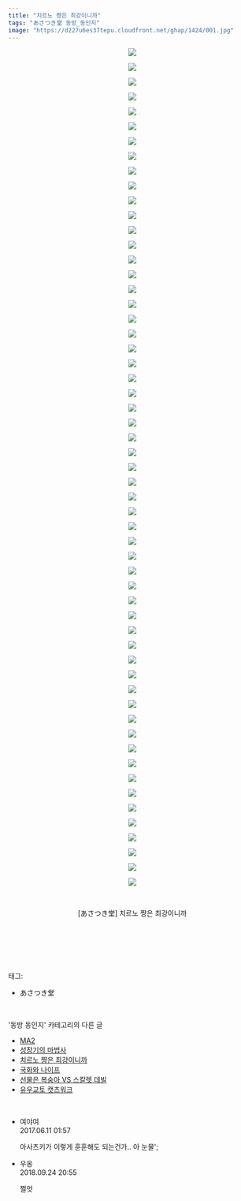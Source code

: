 ```yaml
---
title: "치르노 쨩은 최강이니까"
tags: "あさつき堂 동방_동인지"
image: "https://d227u6es37tepu.cloudfront.net/ghap/1424/001.jpg"
---
```

<div class="article">
<p style="text-align: center; clear: none; float: none;"><img src="{{ site.imgserver6 }}/ghap/1424/001.jpg"/></p>
<p style="text-align: center; clear: none; float: none;"><img src="{{ site.imgserver6 }}/ghap/1424/002.jpg"/></p>
<p style="text-align: center; clear: none; float: none;"><img src="{{ site.imgserver6 }}/ghap/1424/003.jpg"/></p>
<p style="text-align: center; clear: none; float: none;"><img src="{{ site.imgserver6 }}/ghap/1424/004.jpg"/></p>
<p style="text-align: center; clear: none; float: none;"><img src="{{ site.imgserver6 }}/ghap/1424/005.jpg"/></p>
<p style="text-align: center; clear: none; float: none;"><img src="{{ site.imgserver6 }}/ghap/1424/006.jpg"/></p>
<p style="text-align: center; clear: none; float: none;"><img src="{{ site.imgserver6 }}/ghap/1424/007.jpg"/></p>
<p style="text-align: center; clear: none; float: none;"><img src="{{ site.imgserver6 }}/ghap/1424/008.jpg"/></p>
<p style="text-align: center; clear: none; float: none;"><img src="{{ site.imgserver6 }}/ghap/1424/009.jpg"/></p>
<p style="text-align: center; clear: none; float: none;"><img src="{{ site.imgserver6 }}/ghap/1424/010.jpg"/></p>
<p style="text-align: center; clear: none; float: none;"><img src="{{ site.imgserver6 }}/ghap/1424/011.jpg"/></p>
<p style="text-align: center; clear: none; float: none;"><img src="{{ site.imgserver6 }}/ghap/1424/012.jpg"/></p>
<p style="text-align: center; clear: none; float: none;"><img src="{{ site.imgserver6 }}/ghap/1424/013.jpg"/></p>
<p style="text-align: center; clear: none; float: none;"><img src="{{ site.imgserver6 }}/ghap/1424/014.jpg"/></p>
<p style="text-align: center; clear: none; float: none;"><img src="{{ site.imgserver6 }}/ghap/1424/015.jpg"/></p>
<p style="text-align: center; clear: none; float: none;"><img src="{{ site.imgserver6 }}/ghap/1424/016.jpg"/></p>
<p style="text-align: center; clear: none; float: none;"><img src="{{ site.imgserver6 }}/ghap/1424/017.jpg"/></p>
<p style="text-align: center; clear: none; float: none;"><img src="{{ site.imgserver6 }}/ghap/1424/018.jpg"/></p>
<p style="text-align: center; clear: none; float: none;"><img src="{{ site.imgserver6 }}/ghap/1424/019.jpg"/></p>
<p style="text-align: center; clear: none; float: none;"><img src="{{ site.imgserver6 }}/ghap/1424/020.jpg"/></p>
<p style="text-align: center; clear: none; float: none;"><img src="{{ site.imgserver6 }}/ghap/1424/021.jpg"/></p>
<p style="text-align: center; clear: none; float: none;"><img src="{{ site.imgserver6 }}/ghap/1424/022.jpg"/></p>
<p style="text-align: center; clear: none; float: none;"><img src="{{ site.imgserver6 }}/ghap/1424/023.jpg"/></p>
<p style="text-align: center; clear: none; float: none;"><img src="{{ site.imgserver6 }}/ghap/1424/024.jpg"/></p>
<p style="text-align: center; clear: none; float: none;"><img src="{{ site.imgserver6 }}/ghap/1424/025.jpg"/></p>
<p style="text-align: center; clear: none; float: none;"><img src="{{ site.imgserver6 }}/ghap/1424/026.jpg"/></p>
<p style="text-align: center; clear: none; float: none;"><img src="{{ site.imgserver6 }}/ghap/1424/027.jpg"/></p>
<p style="text-align: center; clear: none; float: none;"><img src="{{ site.imgserver6 }}/ghap/1424/028.jpg"/></p>
<p style="text-align: center; clear: none; float: none;"><img src="{{ site.imgserver6 }}/ghap/1424/029.jpg"/></p>
<p style="text-align: center; clear: none; float: none;"><img src="{{ site.imgserver6 }}/ghap/1424/030.jpg"/></p>
<p style="text-align: center; clear: none; float: none;"><img src="{{ site.imgserver6 }}/ghap/1424/031.jpg"/></p>
<p style="text-align: center; clear: none; float: none;"><img src="{{ site.imgserver6 }}/ghap/1424/032.jpg"/></p>
<p style="text-align: center; clear: none; float: none;"><img src="{{ site.imgserver6 }}/ghap/1424/033.jpg"/></p>
<p style="text-align: center; clear: none; float: none;"><img src="{{ site.imgserver6 }}/ghap/1424/034.jpg"/></p>
<p style="text-align: center; clear: none; float: none;"><img src="{{ site.imgserver6 }}/ghap/1424/035.jpg"/></p>
<p style="text-align: center; clear: none; float: none;"><img src="{{ site.imgserver6 }}/ghap/1424/036.jpg"/></p>
<p style="text-align: center; clear: none; float: none;"><img src="{{ site.imgserver6 }}/ghap/1424/037.jpg"/></p>
<p style="text-align: center; clear: none; float: none;"><img src="{{ site.imgserver6 }}/ghap/1424/038.jpg"/></p>
<p style="text-align: center; clear: none; float: none;"><img src="{{ site.imgserver6 }}/ghap/1424/039.jpg"/></p>
<p style="text-align: center; clear: none; float: none;"><img src="{{ site.imgserver6 }}/ghap/1424/040.jpg"/></p>
<p style="text-align: center; clear: none; float: none;"><img src="{{ site.imgserver6 }}/ghap/1424/041.jpg"/></p>
<p style="text-align: center; clear: none; float: none;"><img src="{{ site.imgserver6 }}/ghap/1424/042.jpg"/></p>
<p style="text-align: center; clear: none; float: none;"><img src="{{ site.imgserver6 }}/ghap/1424/043.jpg"/></p>
<p style="text-align: center; clear: none; float: none;"><img src="{{ site.imgserver6 }}/ghap/1424/044.jpg"/></p>
<p style="text-align: center; clear: none; float: none;"><img src="{{ site.imgserver6 }}/ghap/1424/045.jpg"/></p>
<p style="text-align: center; clear: none; float: none;"><img src="{{ site.imgserver6 }}/ghap/1424/046.jpg"/></p>
<p style="text-align: center; clear: none; float: none;"><img src="{{ site.imgserver6 }}/ghap/1424/047.jpg"/></p>
<p style="text-align: center; clear: none; float: none;"><img src="{{ site.imgserver6 }}/ghap/1424/048.jpg"/></p>
<p style="text-align: center; clear: none; float: none;"><img src="{{ site.imgserver6 }}/ghap/1424/049.jpg"/></p>
<p style="text-align: center; clear: none; float: none;"><img src="{{ site.imgserver6 }}/ghap/1424/050.jpg"/></p>
<p style="text-align: center; clear: none; float: none;"><img src="{{ site.imgserver6 }}/ghap/1424/051.jpg"/></p>
<p style="text-align: center; clear: none; float: none;"><img src="{{ site.imgserver6 }}/ghap/1424/052.jpg"/></p>
<p style="text-align: center; clear: none; float: none;"><img src="{{ site.imgserver6 }}/ghap/1424/053.jpg"/></p>
<p style="text-align: center; clear: none; float: none;"><img src="{{ site.imgserver6 }}/ghap/1424/054.jpg"/></p>
<p style="text-align: center; clear: none; float: none;"><img src="{{ site.imgserver6 }}/ghap/1424/055.jpg"/></p>
<p style="text-align: center; clear: none; float: none;"><img src="{{ site.imgserver6 }}/ghap/1424/056.jpg"/></p>
<p style="text-align: center; clear: none; float: none;"><img src="{{ site.imgserver6 }}/ghap/1424/057.jpg"/></p>
<p style="text-align: center; clear: none; float: none;"><br/></p>
<p style="text-align: center; clear: none; float: none;">[あさつき堂] 치르노 쨩은 최강이니까</p>
<p style="text-align: center; clear: none; float: none;"><br/></p>
<p><br/></p>
</div><br/>
<div class="tagTrail">
<p>태그: </p>
<ul>
<li>あさつき堂</li>
</ul>
</div><br/>
<div class="another">
<p>'동방 동인지' 카테고리의 다른 글</p>
<ul>
<li><a href="/ghap_1426">MA2</a></li>
<li><a href="/ghap_1425">성장기의 마법사</a></li>
<li><a href="/ghap_1424">치르노 쨩은 최강이니까</a></li>
<li><a href="/ghap_1423">국화와 나이프</a></li>
<li><a href="/ghap_1422">선물은 복숭아 VS 스칼렛 데빌</a></li>
<li><a href="/ghap_1421">유우교토 캣츠워크</a></li>
</ul>
</div><br/>
<div class="cb_module cb_fluid">
<div class="cb_wrt cb_profile">
<div class="comment">
<ul>
<li class="cb_thumb_off" id="comment15010343">
<div class="cb_comment_area">
<div class="cb_info_area">
<div class="cb_section">
<span class="cb_nick_name">여야여</span>
</div>
<div class="cb_section">
<span class="cb_date">2017.06.11 01:57 </span>
</div>
</div>
<div class="cb_dsc_comment">
<p class="cb_dsc">
											아사츠키가 이렇게 훈훈해도 되는건가.. 아 눈물';
										</p>
</div>
</div></li>
<li class="cb_thumb_off" id="comment15339128">
<div class="cb_comment_area">
<div class="cb_info_area">
<div class="cb_section">
<span class="cb_nick_name">우옹</span>
</div>
<div class="cb_section">
<span class="cb_date">2018.09.24 20:55 </span>
</div>
</div>
<div class="cb_dsc_comment">
<p class="cb_dsc">
											쩔엇
										</p>
</div>
</div></li>
</ul>
</div>
</div><!-- commentList close -->
</div><br/>
